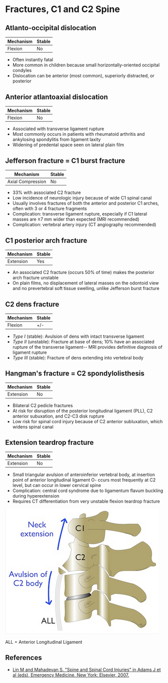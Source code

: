 


# Fractures, C1 and C2 Spine

## Atlanto-occipital dislocation

| Mechanism   | Stable      |
|-------------|-------------|
| Flexion     | No          |

- Often instantly fatal
- More common in children because small horizontally-oriented occipital condyles
- Dislocation can be anterior (most common), superiorly distracted, or posterior

## Anterior atlantoaxial dislocation

| Mechanism   | Stable      |
|-------------|-------------|
| Flexion     | No          |

- Associated with transverse ligament rupture
- Most commonly occurs in patients with rheumatoid arthritis and ankylosing spondylitis from ligament laxity
- Widening of predental space seen on lateral plain film

## Jefferson fracture = C1 burst fracture

| Mechanism   | Stable      |
|-------------|-------------|
| Axial Compression  | No          |

- 33% with associated C2 fracture
- Low incidence of neurologic injury because of wide C1 spinal canal
- Usually involves fractures of both the anterior and posterior C1 arches, often with 3 or 4 fracture fragments
- Complication: transverse ligament rupture, especially if C1 lateral masses are&nbsp;≥7 mm wider than expected (MRI recommended)
- Complication: vertebral artery injury (CT angiography recommended)

## C1 posterior arch fracture

| Mechanism   | Stable      |
|-------------|-------------|
| Extension   | Yes         |

- An associated C2 fracture (occurs 50% of time) makes the posterior arch fracture unstable
- On plain films, no displacement of lateral masses on the odontoid view and no prevertebral soft tissue swelling, unlike Jefferson burst fracture

## C2 dens fracture

| Mechanism   | Stable      |
|-------------|-------------|
| Flexion     | +/-         |

- *Type I* (stable): Avulsion of dens with intact transverse ligament
- *Type II* (unstable): Fracture at base of dens; 10% have an associated rupture of the transverse ligament-- MRI provides definitive diagnosis of ligament rupture
- *Type III* (stable): Fracture of dens extending into vertebral body

## Hangman's fracture = C2 spondylolisthesis

| Mechanism   | Stable      |
|-------------|-------------|
| Extension   | No          |

- Bilateral C2 pedicle fractures
- At risk for disruption of the posterior longitudinal ligament (PLL), C2 anterior subuxation, and C2-C3 disk rupture
- Low risk for spinal cord injury because of C2 anterior subluxation, which widens spinal canal

## Extension teardrop fracture

| Mechanism   | Stable      |
|-------------|-------------|
| Extension   | No          |

- Small triangular avulsion of anteroinferior vertebral body, at insertion point of anterior longitudinal ligament
O- ccurs most frequently at C2 level, but can occur in lower cervical spine
- Complication: central cord syndrome due to ligamentum flavum buckling during hyperextension
- Requires CT differentiation from very unstable flexion teardrop fracture

![](image-0.png)

ALL = Anterior Longitudinal Ligament

## References

-   [Lin M and Mahadevan S. "Spine and Spinal Cord Injuries" in Adams J et al (eds), Emergency Medicine. New York: Elsevier, 2007.](http://books.google.com/books/about/Emergency_Medicine.html?id=Q2Ag9OKC7awC)
